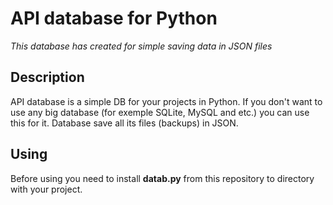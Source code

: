 <h1>API database for Python</h1>
<i>This database has created for simple saving data in JSON files</i>
<h2>Description</h2>
API database is a simple DB for your projects in Python. If you don't want to use any big database (for exemple SQLite, MySQL and etc.) you can use this for it. Database save all its files (backups) in JSON.
<h2>Using</h2>
Before using you need to install <b>datab.py</b> from this repository to directory with your project.
